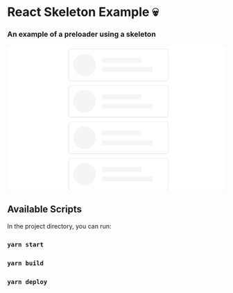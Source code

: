 # React Skeleton Example 💀

### An example of a preloader using a skeleton

![](doc/react-skeleton-example.gif)


## Available Scripts

In the project directory, you can run:

### `yarn start`
### `yarn build`
### `yarn deploy` 
